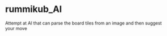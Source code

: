 # rummikub_AI
Attempt at AI that can parse the board tiles from an image and then suggest your move
